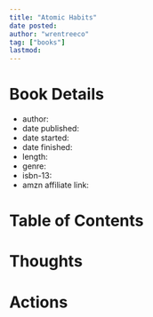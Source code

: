 ```yaml
---
title: "Atomic Habits"
date posted:
author: "wrentreeco"
tag: ["books"]
lastmod: 
---
```

# Book Details
- author: 
- date published: 
- date started: 
- date finished: 
- length: 
- genre: 
- isbn-13: 
- amzn affiliate link: 

# Table of Contents


# Thoughts


# Actions